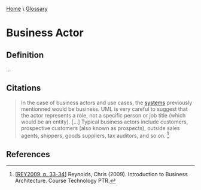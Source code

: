 [Home](../../index.html) \ [Glossary](glossary.html)

# Business Actor

## Definition

...  

## Citations

> In the case of business actors and use cases, the [systems](actor.html) previously mentionned would be business. UML is very careful to suggest that the actor represents a role, not a specific person or job title (which would be an entity). [...] Typical business actors include customers, prospective customers (also known as prospects), outside sales agents, shippers, goods suppliers, tax auditors, and so on. [^1] 

## References

[^1]: [[REY2009, p. 33-34](../references/books/Introduction-to-Business-Architecture.html)] Reynolds, Chris (2009). Introduction to Business Architecture. Course Technology PTR.